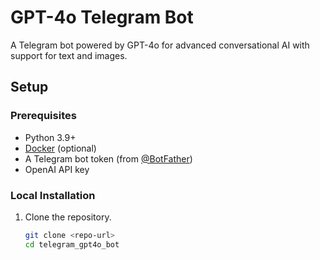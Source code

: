 # GPT-4o Telegram Bot

A Telegram bot powered by GPT-4o for advanced conversational AI with support for text and images.

## Setup

### Prerequisites
- Python 3.9+
- [Docker](https://docs.docker.com/get-docker/) (optional)
- A Telegram bot token (from [@BotFather](https://t.me/BotFather))
- OpenAI API key

### Local Installation
1. Clone the repository.
   ```sh
   git clone <repo-url>
   cd telegram_gpt4o_bot
